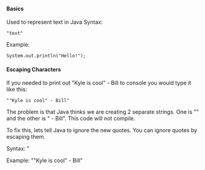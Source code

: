 #### Basics
Used to represent text in Java
Syntax:
    
    "text"
    
Example:

    System.out.println("Hello!");

#### Escaping Characters
If you needed to print out "Kyle is cool" - Bill to console you would type it like this:

    ""Kyle is cool" - Bill"

The problem is that Java thinks we are creating 2 separate strings. 
One is "" and the other is " - Bill".
This code will not compile.

To fix this, lets tell Java to ignore the new quotes.
You can ignore quotes by escaping them.

Syntax:
    \"

Example:
    "\"Kyle is cool\" - Bill"
